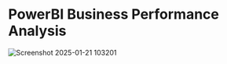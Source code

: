# PowerBI Business Performance Analysis

![Screenshot 2025-01-21 103201](https://github.com/user-attachments/assets/fbe045c3-eeb3-474c-a256-3d16481d58eb)
